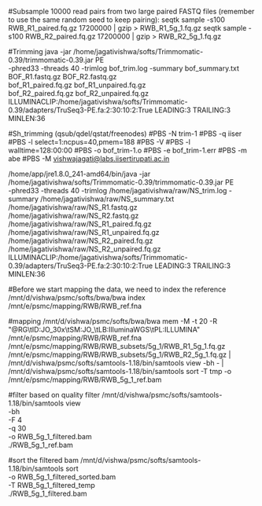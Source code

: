#Subsample 10000 read pairs from two large paired FASTQ files (remember to use the same random seed to keep pairing):
  seqtk sample -s100 RWB_R1_paired.fq.gz 17200000 | gzip > RWB_R1_5g_1.fq.gz
  seqtk sample -s100 RWB_R2_paired.fq.gz 17200000 | gzip > RWB_R2_5g_1.fq.gz
  

#Trimming
java -jar /home/jagativishwa/softs/Trimmomatic-0.39/trimmomatic-0.39.jar PE \
  -phred33 -threads 40 -trimlog bof_trim.log -summary bof_summary.txt \
  BOF_R1.fastq.gz BOF_R2.fastq.gz \
  bof_R1_paired.fq.gz bof_R1_unpaired.fq.gz \
  bof_R2_paired.fq.gz bof_R2_unpaired.fq.gz \
  ILLUMINACLIP:/home/jagativishwa/softs/Trimmomatic-0.39/adapters/TruSeq3-PE.fa:2:30:10:2:True LEADING:3 TRAILING:3 MINLEN:36


#Sh_trimming (qsub/qdel/qstat/freenodes)
#PBS -N trim-1
#PBS -q iiser
#PBS -l select=1:ncpus=40,pmem=188
#PBS -V
#PBS -l walltime=128:00:00
#PBS -o bof_trim-1.o
#PBS -e bof_trim-1.err
#PBS -m abe
#PBS -M vishwajagati@labs.iisertirupati.ac.in

/home/app/jre1.8.0_241-amd64/bin/java -jar /home/jagativishwa/softs/Trimmomatic-0.39/trimmomatic-0.39.jar PE \
  -phred33 -threads 40 -trimlog /home/jagativishwa/raw/NS_trim.log -summary /home/jagativishwa/raw/NS_summary.txt \
  /home/jagativishwa/raw/NS_R1.fastq.gz /home/jagativishwa/raw/NS_R2.fastq.gz \
  /home/jagativishwa/raw/NS_R1_paired.fq.gz /home/jagativishwa/raw/NS_R1_unpaired.fq.gz \
  /home/jagativishwa/raw/NS_R2_paired.fq.gz /home/jagativishwa/raw/NS_R2_unpaired.fq.gz \
  ILLUMINACLIP:/home/jagativishwa/softs/Trimmomatic-0.39/adapters/TruSeq3-PE.fa:2:30:10:2:True LEADING:3 TRAILING:3 MINLEN:36


#Before we start mapping the data, we need to index the reference
/mnt/d/vishwa/psmc/softs/bwa/bwa index /mnt/e/psmc/mapping/RWB/RWB_ref.fna


#mapping
/mnt/d/vishwa/psmc/softs/bwa/bwa mem -M -t 20 -R "@RG\tID:JO_30x\tSM:JO_\tLB:IlluminaWGS\tPL:ILLUMINA" \
/mnt/e/psmc/mapping/RWB/RWB_ref.fna \
/mnt/e/psmc/mapping/RWB/RWB_subsets/5g_1/RWB_R1_5g_1.fq.gz \
/mnt/e/psmc/mapping/RWB/RWB_subsets/5g_1/RWB_R2_5g_1.fq.gz | \
/mnt/d/vishwa/psmc/softs/samtools-1.18/bin/samtools view -bh - | \
/mnt/d/vishwa/psmc/softs/samtools-1.18/bin/samtools sort -T tmp -o /mnt/e/psmc/mapping/RWB/RWB_5g_1_ref.bam


#filter based on quality filter
/mnt/d/vishwa/psmc/softs/samtools-1.18/bin/samtools view \
                 -bh \
                 -F 4 \
                 -q 30 \
                 -o RWB_5g_1_filtered.bam \
                 ./RWB_5g_1_ref.bam

#sort the filtered bam
/mnt/d/vishwa/psmc/softs/samtools-1.18/bin/samtools sort \
              -o RWB_5g_1_filtered_sorted.bam \
              -T RWB_5g_1_filtered_temp \
              ./RWB_5g_1_filtered.bam






